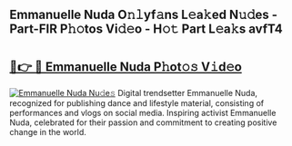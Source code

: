 ## Emmanuelle Nuda O𝚗𝚕yf𝚊ns L𝚎a𝚔ed N𝚞𝚍es - Part-FIR P𝚑𝚘tos Vi𝚍𝚎o - H𝚘𝚝 Part L𝚎a𝚔s avfT4

# <h2><a href="http://kf7d5g.oniu.top/?m=Emmanuelle+Nuda">🔗👉 🔴 Emmanuelle Nuda P𝚑ot𝚘𝚜 V𝚒d𝚎o</a></h2>

[![Emmanuelle Nuda Nu𝚍e𝚜](https://i.imgur.com/0qMVB7G.gif)](http://kf7d5g.oniu.top/?m=Emmanuelle+Nuda)
Digital trendsetter Emmanuelle Nuda, recognized for publishing dance and lifestyle material, consisting of performances and vlogs on social media. Inspiring activist Emmanuelle Nuda, celebrated for their passion and commitment to creating positive change in the world.  
